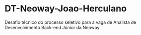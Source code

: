 # DT-Neoway-Joao-Herculano
Desafio técnico do processo seletivo para a vaga de Analista de Desenvolvimento Back-end Júnior da Neoway
